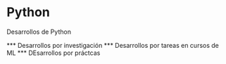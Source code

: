 # Python
Desarrollos de Python

*** Desarrollos por investigación
*** Desarrollos por tareas en cursos de ML 
*** DEsarrollos por práctcas
